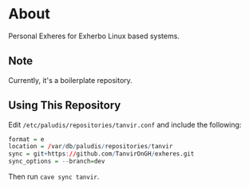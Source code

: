 # About

Personal Exheres for Exherbo Linux based systems.

## Note

Currently, it's a boilerplate repository.

## Using This Repository

Edit `/etc/paludis/repositories/tanvir.conf` and include the following:

```r
format = e
location = /var/db/paludis/repositories/tanvir
sync = git+https://github.com/TanvirOnGH/exheres.git
sync_options = --branch=dev
```

Then run `cave sync tanvir`.

